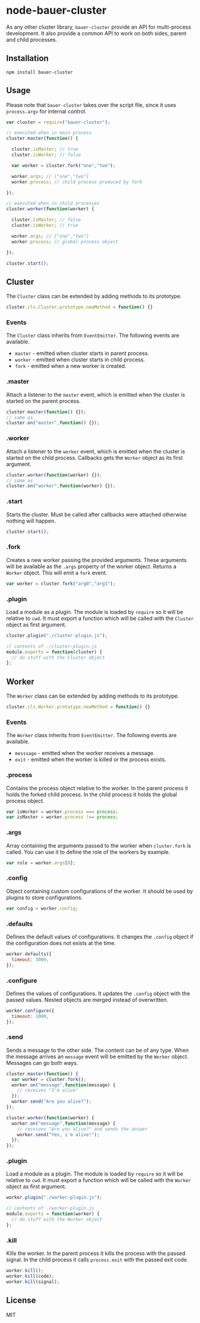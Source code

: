 node-bauer-cluster
================

As any other cluster library, ```bauer-cluster``` provide an API for multi-process development. It also provide a common API to work on both sides, parent and child processes.

## Installation

```
npm install bauer-cluster
```

## Usage

Please note that ```bauer-cluster``` takes over the script file, since it uses ```process.argv``` for internal control.

```js
var cluster = require("bauer-cluster");

// executed when in main process
cluster.master(function() {

  cluster.isMaster; // true
  cluster.isWorker; // false

  var worker = cluster.fork("one","two");

  worker.args; // ["one","two"]
  worker.process; // child process produced by fork

});

// executed when in child processes
cluster.worker(function(worker) {

  cluster.isMaster; // false
  cluster.isWorker; // true

  worker.args; // ["one","two"]
  worker.process; // global process object

});

cluster.start();
```

## Cluster

The `Cluster` class can be extended by adding methods to its prototype.

```js
cluster.cls.Cluster.prototype.newMethod = function() {}
```

### Events

The `Cluster` class inherits from `EventEmitter`. The following events are available.

 * `master` - emitted when cluster starts in parent process.
 * `worker` - emitted when cluster starts in child process.
 * `fork` - emitted when a new worker is created.

### .master

Attach a listener to the ```master``` event, which is emitted when the cluster is started on the parent process.

```js
cluster.master(function() {});
// same as
cluster.on("master",function() {});
```

### .worker

Attach a listener to the ```worker``` event, which is emitted when the cluster is started on the child process. Callbacks gets the ```Worker``` object as its first argument.

```js
cluster.worker(function(worker) {});
// same as
cluster.on("worker",function(worker) {});
```

### .start

Starts the cluster. Must be called after callbacks were attached otherwise nothing will happen.

```js
cluster.start();
```

### .fork

Creates a new worker passing the provided arguments. These arguments will be available as the ```.args``` property of the worker object. Returns a ```Worker``` object. This will emit a ```fork``` event.

```js
var worker = cluster.fork("arg0","arg1");
```

### .plugin

Load a module as a plugin. The module is loaded by ```require``` so it will be relative to ```cwd```. It must export a function which will be called with the ```Cluster``` object as first argument.

```js
cluster.plugin("./cluster-plugin.js");
```

```js
// contents of ./cluster-plugin.js
module.exports = function(cluster) {
  // do stuff with the Cluster object
};
```


## Worker

The `Worker` class can be extended by adding methods to its prototype.

```js
cluster.cls.Worker.prototype.newMethod = function() {}
```

### Events

The `Worker` class inherits from `EventEmitter`. The following events are available.

 * `messsage` - emitted when the worker receives a message.
 * `exit` - emitted when the worker is killed or the process exists.

### .process

Contains the process object relative to the worker. In the parent process it holds the forked child process. In the child process it holds the global process object.

```js
var isWorker = worker.process === process;
var isMaster = worker.process !== process;
```

### .args

Array containing the arguments passed to the worker when ```cluster.fork``` is called. You can use it to define the role of the workers by example.

```js
var role = worker.args[0];
```

### .config

Object containing custom configurations of the worker. It should be used by plugins to store  configurations.

```js
var config = worker.config;
```

### .defaults

Defines the default values of configurations. It changes the `.config` object if the configuration does not exists at the time.

```js
worker.defaults({
  timeout: 3000,
});
```

### .configure

Defines the values of configurations. It updates the `.config` object with the passed values. Nested objects are merged instead of overwritten.

```js
worker.configure({
  timeout: 1000,
});
```

### .send

Sends a message to the other side. The content can be of any type. When the message arrives an ```message``` event will be emitted by the ```Worker``` object. Messages can go both ways.

```js
cluster.master(function() {
  var worker = cluster.fork();
  worker.on("message",function(message) {
    // receives "I'm alive"
  });
  worker.send("Are you alive?");
});

cluster.worker(function(worker) {
  worker.on("message",function(message) {
    // receives "Are you alive?" and sends the answer
    worker.send("Yes, i'm alive!");
  });
});
```

### .plugin

Load a module as a plugin. The module is loaded by ```require``` so it will be relative to ```cwd```. It must export a function which will be called with the ```Worker``` object as first argument.

```js
worker.plugin("./worker-plugin.js");
```

```js
// contents of ./worker-plugin.js
module.exports = function(worker) {
  // do stuff with the Worker object
};
```

### .kill

Kills the worker. In the parent process it kills the process with the passed signal. In the child process it calls ```process.exit``` with the passed exit code.

```js
worker.kill();
worker.kill(code);
worker.kill(signal);
```

## License

MIT
